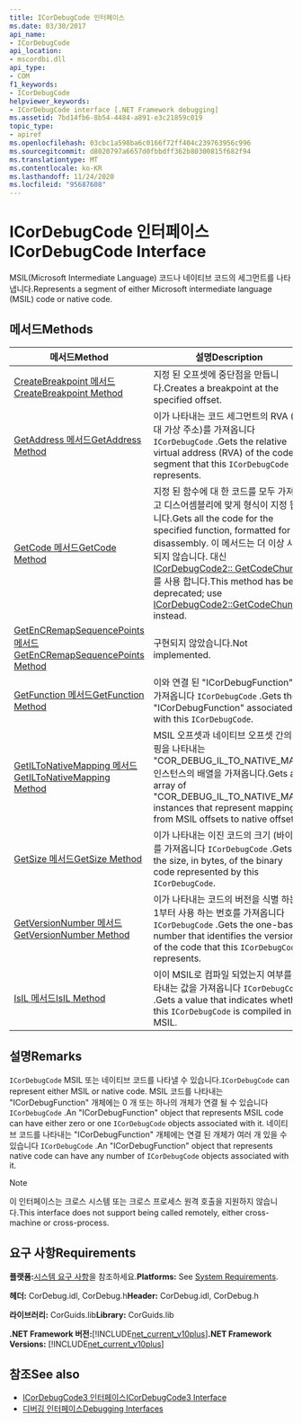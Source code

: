```yaml
---
title: ICorDebugCode 인터페이스
ms.date: 03/30/2017
api_name:
- ICorDebugCode
api_location:
- mscordbi.dll
api_type:
- COM
f1_keywords:
- ICorDebugCode
helpviewer_keywords:
- ICorDebugCode interface [.NET Framework debugging]
ms.assetid: 7bd14fb6-8b54-4484-a891-e3c21859c019
topic_type:
- apiref
ms.openlocfilehash: 03cbc1a598ba6c0166f72ff404c239763956c996
ms.sourcegitcommit: d8020797a6657d0fbbdff362b80300815f682f94
ms.translationtype: MT
ms.contentlocale: ko-KR
ms.lasthandoff: 11/24/2020
ms.locfileid: "95687608"
---
```

# <a name="icordebugcode-interface"></a><span data-ttu-id="4f838-102">ICorDebugCode 인터페이스</span><span class="sxs-lookup"><span data-stu-id="4f838-102">ICorDebugCode Interface</span></span>

<span data-ttu-id="4f838-103">MSIL(Microsoft Intermediate Language) 코드나 네이티브 코드의 세그먼트를 나타냅니다.</span><span class="sxs-lookup"><span data-stu-id="4f838-103">Represents a segment of either Microsoft intermediate language (MSIL) code or native code.</span></span>  
  
## <a name="methods"></a><span data-ttu-id="4f838-104">메서드</span><span class="sxs-lookup"><span data-stu-id="4f838-104">Methods</span></span>  
  
|<span data-ttu-id="4f838-105">메서드</span><span class="sxs-lookup"><span data-stu-id="4f838-105">Method</span></span>|<span data-ttu-id="4f838-106">설명</span><span class="sxs-lookup"><span data-stu-id="4f838-106">Description</span></span>|  
|------------|-----------------|  
|[<span data-ttu-id="4f838-107">CreateBreakpoint 메서드</span><span class="sxs-lookup"><span data-stu-id="4f838-107">CreateBreakpoint Method</span></span>](icordebugcode-createbreakpoint-method.md)|<span data-ttu-id="4f838-108">지정 된 오프셋에 중단점을 만듭니다.</span><span class="sxs-lookup"><span data-stu-id="4f838-108">Creates a breakpoint at the specified offset.</span></span>|  
|[<span data-ttu-id="4f838-109">GetAddress 메서드</span><span class="sxs-lookup"><span data-stu-id="4f838-109">GetAddress Method</span></span>](icordebugcode-getaddress-method.md)|<span data-ttu-id="4f838-110">이가 나타내는 코드 세그먼트의 RVA (상대 가상 주소)를 가져옵니다 `ICorDebugCode` .</span><span class="sxs-lookup"><span data-stu-id="4f838-110">Gets the relative virtual address (RVA) of the code segment that this `ICorDebugCode` represents.</span></span>|  
|[<span data-ttu-id="4f838-111">GetCode 메서드</span><span class="sxs-lookup"><span data-stu-id="4f838-111">GetCode Method</span></span>](icordebugcode-getcode-method.md)|<span data-ttu-id="4f838-112">지정 된 함수에 대 한 코드를 모두 가져오고 디스어셈블리에 맞게 형식이 지정 됩니다.</span><span class="sxs-lookup"><span data-stu-id="4f838-112">Gets all the code for the specified function, formatted for disassembly.</span></span> <span data-ttu-id="4f838-113">이 메서드는 더 이상 사용 되지 않습니다. 대신 [ICorDebugCode2:: GetCodeChunks](icordebugcode2-getcodechunks-method.md) 를 사용 합니다.</span><span class="sxs-lookup"><span data-stu-id="4f838-113">This method has been deprecated; use [ICorDebugCode2::GetCodeChunks](icordebugcode2-getcodechunks-method.md) instead.</span></span>|  
|[<span data-ttu-id="4f838-114">GetEnCRemapSequencePoints 메서드</span><span class="sxs-lookup"><span data-stu-id="4f838-114">GetEnCRemapSequencePoints Method</span></span>](icordebugcode-getencremapsequencepoints-method.md)|<span data-ttu-id="4f838-115">구현되지 않았습니다.</span><span class="sxs-lookup"><span data-stu-id="4f838-115">Not implemented.</span></span>|  
|[<span data-ttu-id="4f838-116">GetFunction 메서드</span><span class="sxs-lookup"><span data-stu-id="4f838-116">GetFunction Method</span></span>](icordebugcode-getfunction-method.md)|<span data-ttu-id="4f838-117">이와 연결 된 "ICorDebugFunction"를 가져옵니다 `ICorDebugCode` .</span><span class="sxs-lookup"><span data-stu-id="4f838-117">Gets the "ICorDebugFunction" associated with this `ICorDebugCode`.</span></span>|  
|[<span data-ttu-id="4f838-118">GetILToNativeMapping 메서드</span><span class="sxs-lookup"><span data-stu-id="4f838-118">GetILToNativeMapping Method</span></span>](icordebugcode-getiltonativemapping-method.md)|<span data-ttu-id="4f838-119">MSIL 오프셋과 네이티브 오프셋 간의 매핑을 나타내는 "COR_DEBUG_IL_TO_NATIVE_MAP" 인스턴스의 배열을 가져옵니다.</span><span class="sxs-lookup"><span data-stu-id="4f838-119">Gets an array of "COR_DEBUG_IL_TO_NATIVE_MAP" instances that represent mappings from MSIL offsets to native offsets.</span></span>|  
|[<span data-ttu-id="4f838-120">GetSize 메서드</span><span class="sxs-lookup"><span data-stu-id="4f838-120">GetSize Method</span></span>](icordebugcode-getsize-method.md)|<span data-ttu-id="4f838-121">이가 나타내는 이진 코드의 크기 (바이트)를 가져옵니다 `ICorDebugCode` .</span><span class="sxs-lookup"><span data-stu-id="4f838-121">Gets the size, in bytes, of the binary code represented by this `ICorDebugCode`.</span></span>|  
|[<span data-ttu-id="4f838-122">GetVersionNumber 메서드</span><span class="sxs-lookup"><span data-stu-id="4f838-122">GetVersionNumber Method</span></span>](icordebugcode-getversionnumber-method.md)|<span data-ttu-id="4f838-123">이가 나타내는 코드의 버전을 식별 하는 1부터 사용 하는 번호를 가져옵니다 `ICorDebugCode` .</span><span class="sxs-lookup"><span data-stu-id="4f838-123">Gets the one-based number that identifies the version of the code that this `ICorDebugCode` represents.</span></span>|  
|[<span data-ttu-id="4f838-124">IsIL 메서드</span><span class="sxs-lookup"><span data-stu-id="4f838-124">IsIL Method</span></span>](icordebugcode-isil-method.md)|<span data-ttu-id="4f838-125">이이 MSIL로 컴파일 되었는지 여부를 나타내는 값을 가져옵니다 `ICorDebugCode` .</span><span class="sxs-lookup"><span data-stu-id="4f838-125">Gets a value that indicates whether this `ICorDebugCode` is compiled in MSIL.</span></span>|  
  
## <a name="remarks"></a><span data-ttu-id="4f838-126">설명</span><span class="sxs-lookup"><span data-stu-id="4f838-126">Remarks</span></span>  

 <span data-ttu-id="4f838-127">`ICorDebugCode` MSIL 또는 네이티브 코드를 나타낼 수 있습니다.</span><span class="sxs-lookup"><span data-stu-id="4f838-127">`ICorDebugCode` can represent either MSIL or native code.</span></span> <span data-ttu-id="4f838-128">MSIL 코드를 나타내는 "ICorDebugFunction" 개체에는 0 개 또는 하나의 개체가 연결 될 수 있습니다 `ICorDebugCode` .</span><span class="sxs-lookup"><span data-stu-id="4f838-128">An "ICorDebugFunction" object that represents MSIL code can have either zero or one `ICorDebugCode` objects associated with it.</span></span> <span data-ttu-id="4f838-129">네이티브 코드를 나타내는 "ICorDebugFunction" 개체에는 연결 된 개체가 여러 개 있을 수 있습니다 `ICorDebugCode` .</span><span class="sxs-lookup"><span data-stu-id="4f838-129">An "ICorDebugFunction" object that represents native code can have any number of `ICorDebugCode` objects associated with it.</span></span>  
  
> [!NOTE]
> <span data-ttu-id="4f838-130">이 인터페이스는 크로스 시스템 또는 크로스 프로세스 원격 호출을 지원하지 않습니다.</span><span class="sxs-lookup"><span data-stu-id="4f838-130">This interface does not support being called remotely, either cross-machine or cross-process.</span></span>  
  
## <a name="requirements"></a><span data-ttu-id="4f838-131">요구 사항</span><span class="sxs-lookup"><span data-stu-id="4f838-131">Requirements</span></span>  

 <span data-ttu-id="4f838-132">**플랫폼:**[시스템 요구 사항](../../get-started/system-requirements.md)을 참조하세요.</span><span class="sxs-lookup"><span data-stu-id="4f838-132">**Platforms:** See [System Requirements](../../get-started/system-requirements.md).</span></span>  
  
 <span data-ttu-id="4f838-133">**헤더:** CorDebug.idl, CorDebug.h</span><span class="sxs-lookup"><span data-stu-id="4f838-133">**Header:** CorDebug.idl, CorDebug.h</span></span>  
  
 <span data-ttu-id="4f838-134">**라이브러리:** CorGuids.lib</span><span class="sxs-lookup"><span data-stu-id="4f838-134">**Library:** CorGuids.lib</span></span>  
  
 <span data-ttu-id="4f838-135">**.NET Framework 버전:**[!INCLUDE[net_current_v10plus](../../../../includes/net-current-v10plus-md.md)]</span><span class="sxs-lookup"><span data-stu-id="4f838-135">**.NET Framework Versions:** [!INCLUDE[net_current_v10plus](../../../../includes/net-current-v10plus-md.md)]</span></span>  
  
## <a name="see-also"></a><span data-ttu-id="4f838-136">참조</span><span class="sxs-lookup"><span data-stu-id="4f838-136">See also</span></span>

- [<span data-ttu-id="4f838-137">ICorDebugCode3 인터페이스</span><span class="sxs-lookup"><span data-stu-id="4f838-137">ICorDebugCode3 Interface</span></span>](icordebugcode3-interface.md)
- [<span data-ttu-id="4f838-138">디버깅 인터페이스</span><span class="sxs-lookup"><span data-stu-id="4f838-138">Debugging Interfaces</span></span>](debugging-interfaces.md)
